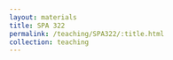 ```yaml
---
layout: materials
title: SPA 322
permalink: /teaching/SPA322/:title.html
collection: teaching
---
```

